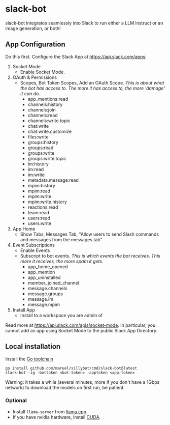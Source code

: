 # slack-bot

slack-bot integrates seamlessly into Slack to run either a LLM instruct or an
image generation, or both!


## App Configuration

Do this first. Configure the Slack App at https://api.slack.com/apps:

1. Socket Mode
    - Enable Socket Mode.
2. OAuth & Permissions
    - Scopes, Bot Token Scopes, Add an OAuth Scope. _This is about what the bot
      has access to. The more it has access to, the more 'damage' it can do._
        - app_mentions:read
        - channels:history
        - channels:join
        - channels:read
        - channels:write.topic
        - chat:write
        - chat:write.customize
        - files:write
        - groups:history
        - groups:read
        - groups:write
        - groups:write.topic
        - im:history
        - im:read
        - im:write
        - metadata.message:read
        - mpim:history
        - mpim:read
        - mpim:write
        - mpim:write.history
        - reactions:read
        - team:read
        - users:read
        - users:write
3. App Home
    - Show Tabs, Messages Tab, "Allow users to send Slash commands and messages
      from the messages tab"
4. Event Subscriptions
    - Enable Events
    - Subscript to bot events. _This is which events the bot receives. This more
      it receives, the more spam it gets._
        - app_home_opened
        - app_mention
        - app_uninstalled
        - member_joined_channel
        - message.channels
        - message.groups
        - message.im
        - message.mpim
5. Install App
    - Install to a workspace you are admin of

Read more at https://api.slack.com/apis/socket-mode. In particular, you cannot
add an app using Socket Mode to the public Slack App Directory.


## Local installation

Install the [Go toolchain](https://go.dev/dl/)

```
go install github.com/maruel/sillybot/cmd/slack-bot@latest
slack-bot -ig -bottoken <bot-token> -apptoken <app-token>
```

Warning: it takes a while (several minutes, more if you don't have a 1Gbps
network) to download the models on first run, be patient.


### Optional

- Install `llama-server` from [llama.cpp](https://github.com/ggerganov/llama.cpp).
- If you have nvidia hardware, install [CUDA](https://developer.nvidia.com/cuda-downloads).
